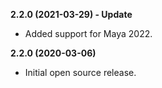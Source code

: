 **2.2.0 (2021-03-29) - Update**
* Added support for Maya 2022.

**2.2.0 (2020-03-06)**
* Initial open source release.
